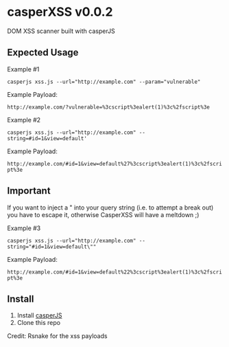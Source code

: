 casperXSS v0.0.2
=========

DOM XSS scanner built with casperJS

Expected Usage
------

Example #1

`
casperjs xss.js --url="http://example.com" --param="vulnerable" 
`

Example Payload:

`
http://example.com/?vulnerable=%3cscript%3ealert(1)%3c%2fscript%3e
`

Example #2

```
casperjs xss.js --url="http://example.com" --string=#id=1&view=default'
```


Example Payload:

`
http://example.com/#id=1&view=default%27%3cscript%3ealert(1)%3c%2fscript%3e
`

Important
------

If you want to inject a " into your query string (i.e. to attempt a break out) you have to escape it, otherwise CasperXSS will have a meltdown ;)

Example #3

`
casperjs xss.js --url="http://example.com" --string="#id=1&view=default\""
`

Example Payload:

`
http://example.com/#id=1&view=default%22%3cscript%3ealert(1)%3c%2fscript%3e
`

Install
------

1. Install [casperJS](http://docs.casperjs.org/en/latest/installation.html)
2. Clone this repo 

Credit: Rsnake for the xss payloads